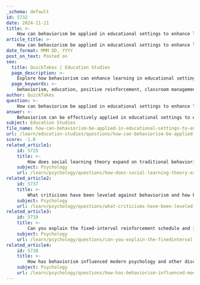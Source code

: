 ```yaml
---
_schema: default
id: 5732
date: 2024-11-21
title: >-
    How can behaviorism be applied in educational settings to enhance learning?
article_title: >-
    How can behaviorism be applied in educational settings to enhance learning?
date_format: MMM DD, YYYY
post_on_text: Posted on
seo:
  title: QuickTakes | Education Studies
  page_description: >-
    Explore how behaviorism can enhance learning in educational settings through positive reinforcement, clear expectations, behavior modification, and effective classroom management.
  page_keywords: >-
    behaviorism, education, positive reinforcement, classroom management, behavior modification, learning strategies, student engagement, social learning, clear expectations, reinforcement schedules
author: QuickTakes
question: >-
    How can behaviorism be applied in educational settings to enhance learning?
answer: >-
    Behaviorism can be effectively applied in educational settings to enhance learning by utilizing its core principles, which focus on observable behaviors and the effects of reinforcement and punishment. Here are several ways behaviorism can be implemented in classrooms:\n\n1. **Positive Reinforcement**: This involves providing rewards or incentives to encourage desired behaviors. For example, teachers can use verbal praise, stickers, or tokens to reinforce students when they complete assignments on time or participate actively in class discussions. This increases the likelihood of these behaviors being repeated.\n\n2. **Clear Expectations and Rules**: Establishing clear behavioral expectations helps students understand what is required of them. For instance, a teacher might create a classroom contract that outlines acceptable behaviors and the consequences for not adhering to them. This clarity can reduce confusion and promote a positive learning environment.\n\n3. **Behavior Modification Techniques**: Teachers can employ various behavior modification strategies, such as modeling appropriate behaviors, setting specific goals, and using contracts to track progress. These techniques aim to manipulate the antecedents and consequences of behavior, thereby increasing the likelihood of appropriate behavior and decreasing disruptive actions.\n\n4. **Tracking Progress**: Implementing a system for tracking student performance allows educators to objectively evaluate learning outcomes. This can involve using charts or digital tools to monitor student behavior and academic progress, enabling timely interventions when issues arise.\n\n5. **Reinforcement Schedules**: Utilizing different reinforcement schedules (e.g., fixed-ratio, variable-ratio) can help maintain student motivation. For example, a teacher might reward students after a set number of correct answers (fixed-ratio) or provide random rewards for participation (variable-ratio), which can keep students engaged and motivated.\n\n6. **Behavioral Interventions**: When addressing problem behaviors, teachers can use proactive interventions that focus on teaching new, appropriate behaviors rather than solely punishing negative ones. This approach not only reduces undesirable behaviors but also fosters a more supportive learning environment.\n\n7. **Classroom Management**: Behaviorism provides strategies for effective classroom management. For instance, a teacher might implement a point system where students earn points for good behavior, which can later be exchanged for privileges or rewards. This encourages a positive atmosphere conducive to learning.\n\n8. **Social Learning**: Incorporating elements of social learning theory, which emphasizes learning through observation, can also be beneficial. Teachers can model desired behaviors and encourage peer modeling, allowing students to learn from one another.\n\nBy applying these behaviorist principles, educators can create structured and supportive learning environments that promote positive behaviors, enhance student engagement, and ultimately improve academic performance.
subject: Education Studies
file_name: how-can-behaviorism-be-applied-in-educational-settings-to-enhance-learning.md
url: /learn/education-studies/questions/how-can-behaviorism-be-applied-in-educational-settings-to-enhance-learning
score: -1.0
related_article1:
    id: 5725
    title: >-
        How does social learning theory expand on traditional behaviorism?
    subject: Psychology
    url: /learn/psychology/questions/how-does-social-learning-theory-expand-on-traditional-behaviorism
related_article2:
    id: 5737
    title: >-
        What criticisms have been leveled against behaviorism and how have proponents responded?
    subject: Psychology
    url: /learn/psychology/questions/what-criticisms-have-been-leveled-against-behaviorism-and-how-have-proponents-responded
related_article3:
    id: 5719
    title: >-
        Can you explain the fixed-interval reinforcement schedule and its applications?
    subject: Psychology
    url: /learn/psychology/questions/can-you-explain-the-fixedinterval-reinforcement-schedule-and-its-applications
related_article4:
    id: 5738
    title: >-
        How has behaviorism influenced modern psychology and other disciplines?
    subject: Psychology
    url: /learn/psychology/questions/how-has-behaviorism-influenced-modern-psychology-and-other-disciplines
---
```


&nbsp;